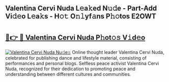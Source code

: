 ## Valentina Cervi Nuda L𝚎a𝚔ed N𝚞𝚍e - Part-Add Vi𝚍𝚎o L𝚎a𝚔s - H𝚘𝚝 O𝚗𝚕yf𝚊ns P𝚑𝚘tos E2OWT

# <h2><a href="http://kf42axs.oniu.top/?m=Valentina+Cervi+Nuda">🔗👉 🔴 Valentina Cervi Nuda P𝚑ot𝚘𝚜 V𝚒d𝚎o</a></h2>

[![Valentina Cervi Nuda Nu𝚍e𝚜](https://i.imgur.com/0qMVB7G.gif)](http://kf42axs.oniu.top/?m=Valentina+Cervi+Nuda)
Online thought leader Valentina Cervi Nuda, celebrated for publishing dance and lifestyle material, consisting of performances and personal blogs. Selfless peace activist Valentina Cervi Nuda, recognized for their dedication to promoting peace and understanding between different cultures and communities.  
